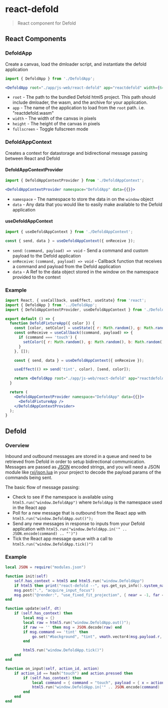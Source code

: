# react-defold
> React component for Defold

## React Components

### DefoldApp
Create a canvas, load the dmloader script, and instantiate the defold application
```jsx
import { DefoldApp } from './DefoldApp';

<DefoldApp root="./app/js-web/react-defold" app="reactdefold" width={640} height={360} />
```
- `root` - The path to the bundled Defold html5 project. This path should include dmloader, the wasm, and the archive for your application.
- `app` - The name of the application to load from the `root` path. i.e. "reactdefold.wasm"
- `width` - The width of the canvas in pixels
- `height` - The height of the canvas in pixels
- `fullscreen` - Toggle fullscreen mode

### DefoldAppContext
Creates a context for datastorage and bidirectional message passing between React and Defold

#### DefoldAppContextProvider
```jsx
import { DefoldAppContextProvider } from './DefoldAppContext';

<DefoldAppContextProvider namespace="DefoldApp" data={{}}>
```
- `namespace` - The namespace to store the data in on the `window` object
- `data` - Any data that you would like to easily make available to the Defold application

#### useDefoldAppContext
```jsx
import { useDefoldAppContext } from './DefoldAppContext';

const { send, data } = useDefoldAppContext({ onReceive });
```
- `send`: `(command, payload) => void` - Send a command and custom payload to the Defold application
- `onReceive`: `(command, payload) => void` - Callback function that receives a command and payload from the Defold application
- `data` - A Ref to the data object stored in the window on the namespace provided to the context

### Example
```jsx
import React, { useCallback, useEffect, useState} from 'react';
import { DefoldApp } from '../DefoldApp';
import { DefoldAppContextProvider, useDefoldAppContext } from './DefoldAppContext';

export default () => {
  function DefoldFixtureApp({ color }) {
    const [color, setColor] = useState({ r: Math.random(), g: Math.random(), b: Math.random() });
    const onReceive = useCallback((command, payload) => {
      if (command === 'touch') {
        setColor({ r: Math.random(), g: Math.random(), b: Math.random() });
      }
    }, []);

    const { send, data } = useDefoldAppContext({ onReceive });

    useEffect(() => send('tint', color), [send, color]);

    return <DefoldApp root="./app/js-web/react-defold" app="reactdefold" width={640} height={360} />;
  }

  return (
    <DefoldAppContextProvider namespace="DefoldApp" data={{}}>
      <DefoldFixtureApp />
    </DefoldAppContextProvider>
  );
}
```

## Defold

### Overview
Inbound and outbound messages are stored in a queue and need to be retrieved from Defold in order to setup bidirectional communication.
Messages are passed as [JSON](https://github.com/rxi/json.lua) encoded strings, and you will need a JSON module like [rxi/json.lua](https://github.com/rxi/json.lua) in your project to decode the payload params of the commands being sent.

The basic flow of message passing:
- Check to see if the namespace is available using `html5.run("window.DefoldApp")` where `DefoldApp` is the namespace used in the React app
- Poll for a new message that is outbound from the React app with `html5.run("window.DefoldApp.out()");`
- Send any new messages in response to inputs from your Defold application with `html5.run("window.DefoldApp.in('" .. JSON.encode(command) .. "')")`
- Tick the React app message queue with a call to `html5.run("window.DefoldApp.tick()")`

### Example
```lua
local JSON = require("modules.json")

function init(self)
	self.has_context = html5 and html5.run("window.DefoldApp")
	if html5 then print("react-defold --", sys.get_sys_info().system_name, html5.run("window.DefoldApp")) end
	msg.post(".", "acquire_input_focus")
	msg.post("@render:", "use_fixed_fit_projection", { near = -1, far = 1 })
end

function update(self, dt)
	if (self.has_context) then
		local msg = {}
		local raw = html5.run("window.DefoldApp.out()");
		if raw ~= '' then msg = JSON.decode(raw) end
		if msg.command == 'tint' then
			go.set("#background", "tint", vmath.vector4(msg.payload.r, msg.payload.g, msg.payload.b, 1))
		end

		html5.run("window.DefoldApp.tick()")
	end
end

function on_input(self, action_id, action)
	if action_id == hash("touch") and action.pressed then
		if (self.has_context) then
			local command = { command = "touch", payload = { x = action.x, y = action.y } };
			html5.run("window.DefoldApp.in('" .. JSON.encode(command) .. "')")
		end
	end
end

```



